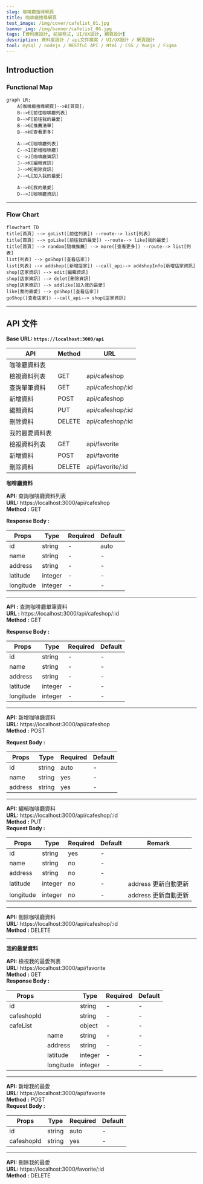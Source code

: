 ```yaml
---
slug: 咖啡廳搜尋網頁
title: 咖啡廳搜尋網頁
test_image: /img/cover/cafelist_01.jpg
banner_img: /img/banner/cafelist_06.jpg
tags: [資料庫設計, 前端程式, UI/UX設計, 網頁設計]
description: 資料庫設計 / api文件撰寫 / UI/UX設計 / 網頁設計
tool: mySql / nodejs / RESTful API / Html / CSS / Vuejs / Figma
---
```


## Introduction

### Functional Map

```mermaid
graph LR;
    A[咖啡廳搜尋網頁]-->B[首頁];
    B-->E[前往咖啡廳列表]
    B-->F[前往我的最愛]
    B-->G[推薦清單]
    B-->H[查看更多]

    A-->C[咖啡廳列表]
    C-->I[新增咖啡廳]
    C-->J[咖啡廳資訊]
    J-->K[編輯資訊]
    J-->M[刪除資訊]
    J-->L[加入我的最愛]

    A-->D[我的最愛]
    D-->J[咖啡廳資訊]

```

---

### Flow Chart

```mermaid
flowchart TD
title[首頁] --> goList([前往列表]) --route--> list[列表]
title[首頁] --> goLike([前往我的最愛]) --route--> like[我的最愛]
title[首頁] --> random[隨機推薦] --> more([查看更多]) --route--> list[列表]
list[列表] --> goShop([查看店家])
list[列表] --> addshop([新增店家]) --call_api--> addshopInfo[新增店家資訊]
shop[店家資訊] --> edit[編輯資訊]
shop[店家資訊] --> delet[刪除資訊]
shop[店家資訊] --> addlike[加入我的最愛]
like[我的最愛] --> goShop([查看店家])
goShop([查看店家]) --call_api--> shop[店家資訊]
```

---

## API 文件

**Base URL: `https://localhost:3000/api`**

| API            | Method | URL              |
| -------------- | ------ | ---------------- |
| 咖啡廳資料表   |
| 檢視資料列表   | GET    | api/cafeshop     |
| 查詢單筆資料   | GET    | api/cafeshop/:id |
| 新增資料       | POST   | api/cafeshop     |
| 編輯資料       | PUT    | api/cafeshop/:id |
| 刪除資料       | DELETE | api/cafeshop/:id |
| 我的最愛資料表 |
| 檢視資料列表   | GET    | api/favorite     |
| 新增資料       | POST   | api/favorite     |
| 刪除資料       | DELETE | api/favorite/:id |

**咖啡廳資料**

**API:**
查詢咖啡廳資料列表  
**URL:**
https://localhost:3000/api/cafeshop  
**Method :**
GET

**Response Body :**

| Props     | Type    | Required | Default |
| --------- | ------- | -------- | ------- |
| id        | string  | -        | auto    |
| name      | string  | -        | -       |
| address   | string  | -        | -       |
| latitude  | integer | -        | -       |
| longitude | integer | -        | -       |

---

**API :** 查詢咖啡廳單筆資料  
 **URL :** https://localhost:3000/api/cafeshop/:id  
 **Method :** GET

**Response Body :**

| Props     | Type    | Required | Default |
| --------- | ------- | -------- | ------- |
| id        | string  | -        | -       |
| name      | string  | -        | -       |
| address   | string  | -        | -       |
| latitude  | integer | -        | -       |
| longitude | integer | -        | -       |

---

**API:** 新增咖啡廳資料  
**URL:** https://localhost:3000/api/cafeshop  
**Method :** POST

**Request Body :**

| Props   | Type   | Required | Default |
| ------- | ------ | -------- | ------- |
| id      | string | auto     | -       |
| name    | string | yes      | -       |
| address | string | yes      | -       |

---

**API:** 編輯咖啡廳資料  
**URL:** https://localhost:3000/api/cafeshop/:id  
**Method :** PUT  
**Request Body :**

| Props     | Type    | Required | Default | Remark               |
| --------- | ------- | -------- | ------- | -------------------- |
| id        | string  | yes      | -       |                      |
| name      | string  | no       | -       |                      |
| address   | string  | no       | -       |                      |
| latitude  | integer | no       | -       | address 更新自動更新 |
| longitude | integer | no       | -       | address 更新自動更新 |

---

**API:** 刪除咖啡廳資料  
**URL:** https://localhost:3000/api/cafeshop/:id  
**Method :** DELETE

---

**我的最愛資料**

**API:** 檢視我的最愛列表  
**URL:** https://localhost:3000/api/favorite  
**Method :** GET  
**Response Body :**

| Props      |           | Type    | Required | Default |
| ---------- | --------- | ------- | -------- | ------- |
| id         |           | string  | -        | -       |
| cafeshopId |           | string  | -        | -       |
| cafeList   |           | object  | -        | -       |
|            | name      | string  | -        | -       |
|            | address   | string  | -        | -       |
|            | latitude  | integer | -        | -       |
|            | longitude | integer | -        | -       |

---

**API:** 新增我的最愛  
**URL:** https://localhost:3000/api/favorite  
**Method :** POST  
**Request Body :**

| Props      | Type   | Required | Default |
| ---------- | ------ | -------- | ------- |
| id         | string | auto     | -       |
| cafeshopId | string | yes      | -       |

---

**API:** 刪除我的最愛  
**URL:** https://localhost:3000/favorite/:id  
**Method :** DELETE
